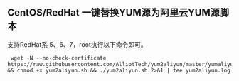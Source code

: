 ## CentOS/RedHat 一键替换YUM源为阿里云YUM源脚本  

支持RedHat系 5、6、7，root执行以下命令即可。  
  
``` shell
 wget -N --no-check-certificate https://raw.githubusercontent.com/AlliotTech/yum2aliyun/master/yumaliyun.sh && chmod +x yum2aliyun.sh && ./yum2aliyun.sh 2>&1 | tee yum2aliyun.log  
```
